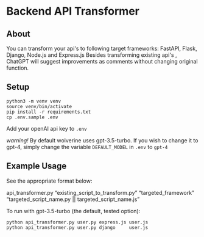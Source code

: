 # Backend API Transformer

## About

You can transform your api's to following target frameworks: FastAPI, Flask, Django, Node.js and Express.js
Besides transforming existing api's , ChatGPT will suggest improvements as comments without changing original function.

## Setup

    python3 -m venv venv
    source venv/bin/activate
    pip install -r requirements.txt
    cp .env.sample .env

Add your openAI api key to `.env`

_warning!_ By default wolverine uses gpt-3.5-turbo. If you wish to change it to gpt-4, simply change the variable `DEFAULT_MODEL` in `.env` to `gpt-4`

## Example Usage

See the appropriate format below:

api_transformer.py    “existing_script_to_transform.py”    “targeted_framework”  “targeted_script_name.py || targeted_script_name.js” 

To run with gpt-3.5-turbo (the default, tested option):

    python api_transformer.py user.py express.js user.js
    python api_transformer.py user.py django     user.js
